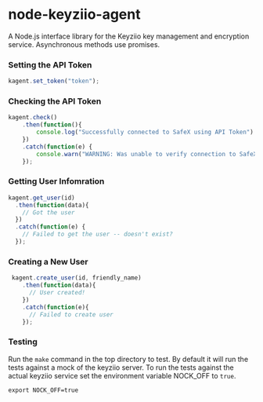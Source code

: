 node-keyziio-agent
=============

A Node.js interface library for the Keyziio key management and encryption service.  Asynchronous methods use promises.

### Setting the API Token

```javascript
kagent.set_token("token");
```

### Checking the API Token

```javascript
kagent.check()
    .then(function(){
        console.log("Successfully connected to SafeX using API Token")
    })
    .catch(function(e) {
        console.warn("WARNING: Was unable to verify connection to SafeX using the API Token")
    });
```

### Getting User Infomration

```javascript
kagent.get_user(id)
  .then(function(data){
    // Got the user
  })
  .catch(function(e) {
    // Failed to get the user -- doesn't exist?
  });
```

### Creating a New User
 
```javascript
 kagent.create_user(id, friendly_name)
    .then(function(data){
      // User created!
    })
    .catch(function(e){
      // Failed to create user
    });
```

### Testing

Run the `make` command in the top directory to test.  By default it will run the tests against a mock of the keyziio server.   To run the tests against the actual keyziio service set the environment variable NOCK_OFF to `true`.

`export NOCK_OFF=true`
